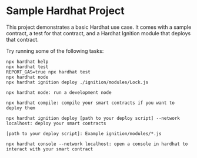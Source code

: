 # Sample Hardhat Project

This project demonstrates a basic Hardhat use case. It comes with a sample contract, a test for that contract, and a Hardhat Ignition module that deploys that contract.

Try running some of the following tasks:

```shell
npx hardhat help
npx hardhat test
REPORT_GAS=true npx hardhat test
npx hardhat node
npx hardhat ignition deploy ./ignition/modules/Lock.js
```

```
npx hardhat node: run a development node
```

```
npx hardhat compile: compile your smart contracts if you want to deploy them
```

```
npx hardhat ignition deploy [path to your deploy script] --network localhost: deploy your smart contracts

[path to your deploy script]: Example ignition/modules/*.js
```

```
npx hardhat console --network localhost: open a console in hardhat to interact with your smart contract
```
